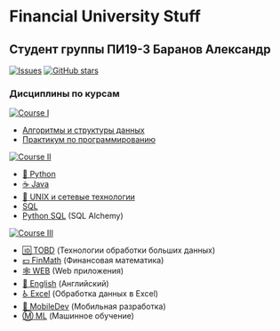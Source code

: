 # Financial University Stuff 

## Студент группы ПИ19-3 Баранов Александр
[![Issues](https://img.shields.io/github/issues/Shush1k/FA19?color=g&label=Issues&logo=GitHub&logoColor=blueviolet&style=plastic)](https://github.com/Shush1k/FA19/issues)
[![GitHub stars](https://img.shields.io/github/stars/Shush1k/FA19?label=Stars&logo=GitHub&logoColor=blueviolet&style=plastic)](https://github.com/Shush1k/FA19/stargazers)

### Дисциплины по курсам

[![Course I](https://img.shields.io/badge/Course-I-blue?style=plastic)](https://github.com/Shush1k/FA19/tree/master/Course%20I)
* [Алгоритмы и структуры данных](https://github.com/Shush1k/FA19/tree/master/Course%20I/%D0%9F%D1%80%D0%B0%D0%BA%D1%82%D0%B8%D0%BA%D0%B0%20%D0%90%D0%BB%D0%B3%D0%BE%D1%80%D0%B8%D1%82%D0%BC%D1%8B%20Python3)
* [Практикум по программированию](https://github.com/Shush1k/FA19/tree/master/Course%20I/%D0%9F%D1%80%D0%B0%D0%BA%D1%82%D0%B8%D0%BA%D0%B0%20Python3)

[![Course II](https://img.shields.io/badge/Course-II-blue?style=plastic)](https://github.com/Shush1k/FA19/tree/master/Course%20II)
* [:snake: Python](https://github.com/Shush1k/FA19/tree/master/Course%20II/Python)
* [:coffee: Java](https://github.com/Shush1k/FA19/tree/master/Course%20II/Java/Pract)
* [:penguin: UNIX и сетевые технологии](https://github.com/Shush1k/FA19/tree/master/Course%20II/UNIX)
* [SQL](https://github.com/Shush1k/FA19/tree/master/Course%20II/SQL)
* [Python SQL](https://github.com/Shush1k/FA19/tree/master/Course%20II/Python/Semester%20II/Python_SQL) (SQL Alchemy)


[![Course III](https://img.shields.io/badge/Course-III-blue?style=plastic)](https://github.com/Shush1k/FA19/tree/master/Course%20lll)
* [🆔 TOBD](https://github.com/Shush1k/FA19/tree/master/Course%20lll/TOBD) (Технологии обработки больших данных)
* [:dollar: FinMath](https://github.com/Shush1k/FA19/tree/master/Course%20lll/FinMath) (Финансовая математика)
* [🕸 WEB](https://github.com/Shush1k/FA19/tree/master/Course%20lll/Web) (Web приложения)
* [:book: English](https://github.com/Shush1k/FA19/tree/master/Course%20lll/English) (Английский)
* [♿ Excel](https://github.com/Shush1k/FA19/tree/master/Course%20lll/Excel) (Обработка данных в Excel)
* [:iphone: MobileDev](https://github.com/Shush1k/FA19/tree/master/Course%20lll/MobileDev) (Мобильная разработка)
* [:m: ML](https://github.com/Shush1k/FA19/tree/master/Course%20lll/ML) (Машинное обучение)
